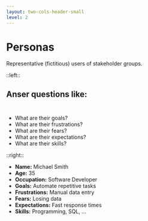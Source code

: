 ```yaml
---
layout: two-cols-header-small
level: 2
---
```


# Personas

Representative (fictitious) users of stakeholder groups.

::left::

## Anser questions like:<br><br>

- What are their goals?
- What are their frustrations?
- What are their fears?
- What are their expectations?
- What are their skills?

::right::

<v-click>

- **Name:** Michael Smith
- **Age:** 35
- **Occupation:** Software Developer
- **Goals:** Automate repetitive tasks
- **Frustrations:** Manual data entry
- **Fears:** Losing data
- **Expectations:** Fast response times
- **Skills:** Programming, SQL, ...

</v-click>
